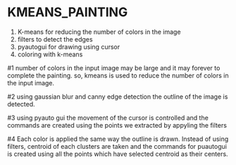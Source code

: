 # KMEANS_PAINTING

 1. K-means for reducing the number of colors in the image
 2. filters to detect the edges
 3. pyautogui for drawing using cursor
 4. coloring with k-means

#1
  number of colors in the input image may be large and it may forever to complete the painting. so, kmeans is used to reduce the number of colors in the input image.
 
#2 
  using gaussian blur and canny edge detection the outline of the image is detected.
  
#3
  using pyauto gui the movement of the cursor is controlled and the commands are created using the points we extracted by appyling the filters

#4
  Each color is applied the same way the outline is drawn. Instead of using filters, centroid of each clusters are taken and the commands for puautogui is created using all the points which have selected centroid as their centers. 
